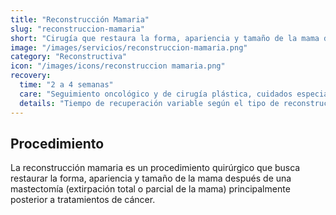 ```yaml
---
title: "Reconstrucción Mamaria"
slug: "reconstruccion-mamaria"
short: "Cirugía que restaura la forma, apariencia y tamaño de la mama después de una mastectomía, principalmente tras cáncer."
image: "/images/servicios/reconstruccion-mamaria.png"
category: "Reconstructiva"
icon: "/images/icons/reconstruccion mamaria.png"
recovery: 
  time: "2 a 4 semanas"
  care: "Seguimiento oncológico y de cirugía plástica, cuidados especiales de la zona reconstructiva"
  details: "Tiempo de recuperación variable según el tipo de reconstrucción, generalmente de 2 a 4 semanas para la fase inicial."
---
```



## Procedimiento
La reconstrucción mamaria es un procedimiento quirúrgico que busca restaurar la forma, apariencia y tamaño de la mama después de una mastectomía (extirpación total o parcial de la mama) principalmente posterior a tratamientos de cáncer.


